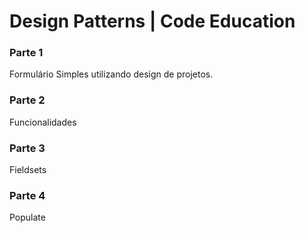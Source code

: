 # Design Patterns | Code Education


### Parte 1
Formulário Simples utilizando design de projetos.

### Parte 2
Funcionalidades

### Parte 3
Fieldsets

### Parte 4
Populate